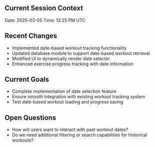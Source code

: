 ## Current Session Context
Date: 2025-03-05
Time: 12:25 PM UTC

## Recent Changes
- Implemented date-based workout tracking functionality
- Updated database module to support date-based workout retrieval
- Modified UI to dynamically render date selector
- Enhanced exercise progress tracking with date information

## Current Goals
- Complete implementation of date selection feature
- Ensure smooth integration with existing workout tracking system
- Test date-based workout loading and progress saving

## Open Questions
- How will users want to interact with past workout dates?
- Do we need additional filtering or search capabilities for historical workouts?
